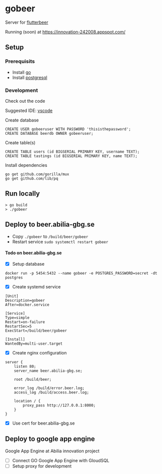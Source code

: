 # gobeer

Server for [flutterbeer](https://github.com/abilia/flutterbeer)

Running (soon) at https://innovation-242008.appspot.com/

## Setup

### Prerequisits
* Install [go](https://golang.org/doc/install)
* Install [postgresql](https://www.postgresql.org/download/)

### Development
Check out the code

Suggested IDE: [vscode](https://code.visualstudio.com/download)

Create database
```
CREATE USER gobeeruser WITH PASSWORD 'thisisthepassword';
CREATE DATABASE beerdb OWNER gobeeruser;
```

Create table(s)
```
CREATE TABLE users (id BIGSERIAL PRIMARY KEY, username TEXT);
CREATE TABLE tastings (id BIGSERIAL PRIMARY KEY, name TEXT);
```

Install dependencies
```
go get github.com/gorilla/mux
go get github.com/lib/pq
```

## Run locally
```
> go build
> ./gobeer
```

## Deploy to beer.abilia-gbg.se

* Copy `./gobeer` to `/build/beer/gobeer`
* Restart service `sudo systemctl restart gobeer`

#### Todo on beer.abilia-gbg.se
- [x] Setup database

`docker run -p 5454:5432 --name gobeer -e POSTGRES_PASSWORD=secret -dt postgres`

- [x] Create systemd service

```
[Unit]
Description=gobeer
After=docker.service

[Service]
Type=simple
Restart=on-failure
RestartSec=5
ExecStart=/build/beer/gobeer

[Install]
WantedBy=multi-user.target
```

- [x] Create nginx configuration

```
server {
    listen 80;
    server_name beer.abilia-gbg.se;

    root /build/beer;

    error_log /build/error.beer.log;
    access_log /build/access.beer.log;

    location / {
        proxy_pass http://127.0.0.1:8000;
    }
}
```

- [x] Use cert for beer.abilia-gbg.se

## Deploy to google app engine
Google App Engine at Abilia innovation project

- [ ] Connect GO Google App Engine with GloudSQL
- [ ] Setup proxy for development